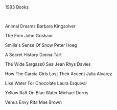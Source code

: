 1993 Books

​

Animal Dreams
Barbara Kingsolver

The Firm
John Grisham

Smilla's Sense Of Snow
Peter Hoeg

A Secret History
Donna Tart

The Wide Sargass0 Sea
Jean Rhys Davies

How The Garcia Girls Lost
Their Accent
Julia Alvarez

Like Water For Chocolate
Laura Esquival

Yellow Raft On Blue Water
Michael Dorris

Venus Envy
Rita Mae Brown
